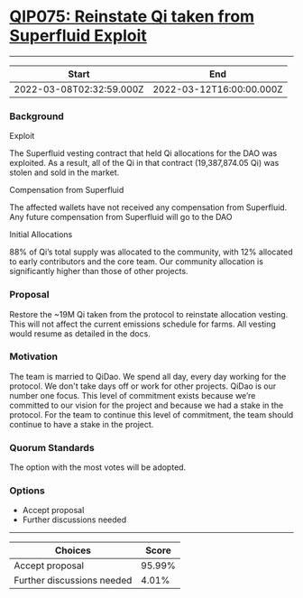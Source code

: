 
# [QIP075: Reinstate Qi taken from Superfluid Exploit](https://snapshot.org/#/qidao.eth/proposal/0xbae249bcf2b4459959d23a17f45cedea482747e57d970212a1050fdb4577861a)

---
| Start | End |
| --- | --- |
| 2022-03-08T02:32:59.000Z | 2022-03-12T16:00:00.000Z |


### Background

Exploit

The Superfluid vesting contract that held Qi allocations for the DAO was exploited. As a result, all of the Qi in that contract (19,387,874.05 Qi) was stolen and sold in the market.

Compensation from Superfluid

The affected wallets have not received any compensation from Superfluid. Any future compensation from Superfluid will go to the DAO

Initial Allocations

88% of Qi’s total supply was allocated to the community, with 12% allocated to early contributors and the core team. Our community allocation is significantly higher than those of other projects.

### Proposal

Restore the ~19M Qi taken from the protocol to reinstate allocation vesting. This will not affect the current emissions schedule for farms. All vesting would resume as detailed in the docs.

### Motivation

The team is married to QiDao. We spend all day, every day working for the protocol. We don't take days off or work for other projects. QiDao is our number one focus. This level of commitment exists because we’re committed to our vision for the project and because we had a stake in the protocol. For the team to continue this level of commitment, the team should continue to have a stake in the project.

### Quorum Standards

The option with the most votes will be adopted.

### Options

* Accept proposal
* Further discussions needed

---
| Choices | Score |
| --- | --- |
| Accept proposal | 95.99% |
| Further discussions needed | 4.01% |

